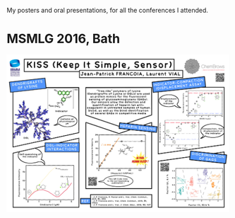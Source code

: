 My posters and oral presentations, for all the conferences I attended.

# MSMLG 2016, Bath

![2016_bath_msmlg](posters/2016_msmlg_bath.jpg)
